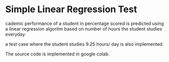 # Simple Linear Regression Test

cademic performance of a student in percentage scored is predicted using a linear regression algoritm based on number of hours the student studies everyday.

a test case where the student studies 9.25 hours/ day is also implemented.

The source code is implemented in google colab.
